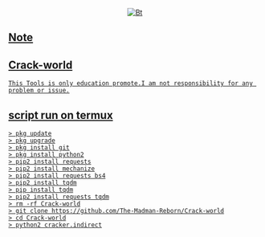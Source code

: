 <p align="center"><a href="https://github.com/The-Madman-Reborn"><img src="https://user-images.githubusercontent.com/52023076/115988149-37bbb980-a56d-11eb-9eb4-4feb51c09345.png" alt="Bt">
  
  ## Note
  
 <p align="center"><a href="https://github.com/The-Madman-Reborn"><test src="Copy Paste do not make you codder" alt="Bt">
  
  
## Crack-world
```
This Tools is only education promote.I am not responsibility for any problem or issue.
```
## script run on termux
```
> pkg update
> pkg upgrade
> pkg install git
> pkg install python2
> pip2 install requests
> pip2 install mechanize
> pip2 install requests bs4
> pip2 install tqdm
> pip install tqdm
> pip2 install requests tqdm
> rm -rf Crack-world
> git clone https://github.com/The-Madman-Reborn/Crack-world
> cd Crack-world
> python2 cracker.indirect
```

